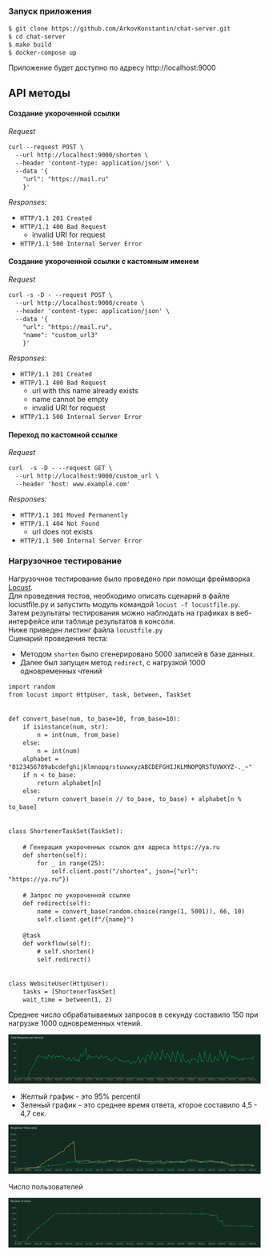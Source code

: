 ### Запуск приложения
```
$ git clone https://github.com/ArkovKonstantin/chat-server.git
$ cd chat-server
$ make build
$ docker-compose up
```
Приложение будет доступно по адресу http://localhost:9000

API методы
---
#### Создание укороченной ссылки
_Request_
```
curl --request POST \
  --url http://localhost:9000/shorten \
  --header 'content-type: application/json' \
  --data '{
	"url": "https://mail.ru"
    }'
```
_Responses:_
* `HTTP/1.1 201 Created`
* `HTTP/1.1 400 Bad Request`
  * invalid URI for request
* `HTTP/1.1 500 Internal Server Error`

#### Создание укороченной ссылки c кастомным именем
_Request_
```
curl -s -D - --request POST \
  --url http://localhost:9000/create \
  --header 'content-type: application/json' \
  --data '{
	"url": "https://mail.ru",
	"name": "custom_url3"
    }'
```
_Responses:_

* `HTTP/1.1 201 Created`
* `HTTP/1.1 400 Bad Request`
  * url with this name already exists
  * name cannot be empty
  * invalid URI for request
* `HTTP/1.1 500 Internal Server Error`
#### Переход по кастомной ссылке
_Request_
```
curl  -s -D - --request GET \
  --url http://localhost:9000/custom_url \
  --header 'host: www.example.com'
```
_Responses:_

* `HTTP/1.1 301 Moved Permanently`
* `HTTP/1.1 404 Not Found`
  * url does not exists
* `HTTP/1.1 500 Internal Server Error`

### Нагрузочное тестирование
Нагрузочное тестирование было проведено при помощи фреймворка [Locust](https://locust.io/). <br>
Для проведения тестов, необходимо описать сценарий в файле locustfile.py и запустить модуль командой `locust -f locustfile.py`. Затем результаты тестирования можно наблюдать на графиках в веб-интерфейсе или таблице результатов в консоли. <br>
Ниже приведен листинг файла `locustfile.py` <br>
Сценарий проведения теста: <br>
* Методом `shorten` было сгенерировано 5000 записей в базе данных.
* Далее был запущен метод `redirect`, с нагрузкой 1000 одновременных чтений

```python3
import random
from locust import HttpUser, task, between, TaskSet


def convert_base(num, to_base=10, from_base=10):
    if isinstance(num, str):
        n = int(num, from_base)
    else:
        n = int(num)
    alphabet = "0123456789abcdefghijklmnopqrstuvwxyzABCDEFGHIJKLMNOPQRSTUVWXYZ-._~"
    if n < to_base:
        return alphabet[n]
    else:
        return convert_base(n // to_base, to_base) + alphabet[n % to_base]


class ShortenerTaskSet(TaskSet):

    # Генерация укороченных ссылок для адреса https://ya.ru
    def shorten(self):
        for _ in range(25):
            self.client.post("/shorten", json={"url": "https://ya.ru"})

    # Запрос по укороченной ссылке
    def redirect(self):
        name = convert_base(random.choice(range(1, 5001)), 66, 10)
        self.client.get(f"/{name}")

    @task
    def workflow(self):
        # self.shorten()
        self.redirect()


class WebsiteUser(HttpUser):
    tasks = [ShortenerTaskSet]
    wait_time = between(1, 2)

```
Среднее число обрабатываемых запросов в секунду составило 150 при нагрузке 1000 одновременных чтений. <br>

![Image](https://github.com/ArkovKonstantin/url-shortener/raw/master/assets/total_requests_per_second.png) <br>

* Желтый график - это 95% percentil
* Зеленый график - это среднее время ответа, кторое составило 4,5 - 4,7 сек.

![Image](https://github.com/ArkovKonstantin/url-shortener/raw/master/assets/response_times_(ms).png) <br>

Число пользователей <br>

![Image](https://github.com/ArkovKonstantin/url-shortener/raw/master/assets/number_of_users.png) <br>
